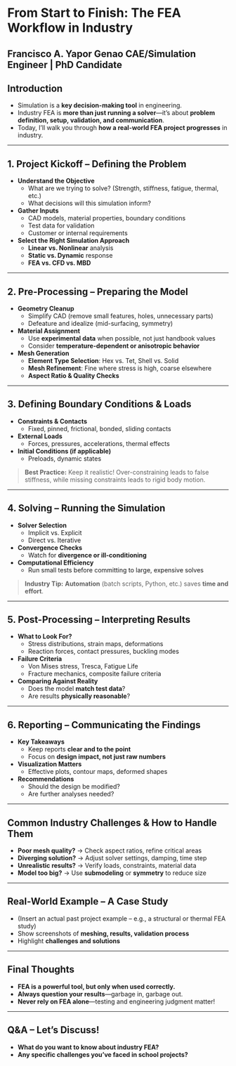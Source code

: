 # From Start to Finish: The FEA Workflow in Industry
Francisco A. Yapor Genao
CAE/Simulation Engineer | PhD Candidate
---

## Introduction
- Simulation is a **key decision-making tool** in engineering.  
- Industry FEA is **more than just running a solver**—it’s about **problem definition, setup, validation, and communication**.  
- Today, I’ll walk you through **how a real-world FEA project progresses** in industry.  

---

## 1. Project Kickoff – Defining the Problem
- **Understand the Objective**  
  - What are we trying to solve? (Strength, stiffness, fatigue, thermal, etc.)  
  - What decisions will this simulation inform?  
- **Gather Inputs**  
  - CAD models, material properties, boundary conditions  
  - Test data for validation  
  - Customer or internal requirements  
- **Select the Right Simulation Approach**  
  - **Linear vs. Nonlinear** analysis  
  - **Static vs. Dynamic** response  
  - **FEA vs. CFD vs. MBD**  

---

## 2. Pre-Processing – Preparing the Model
- **Geometry Cleanup**  
  - Simplify CAD (remove small features, holes, unnecessary parts)  
  - Defeature and idealize (mid-surfacing, symmetry)  
- **Material Assignment**  
  - Use **experimental data** when possible, not just handbook values  
  - Consider **temperature-dependent or anisotropic behavior**  
- **Mesh Generation**  
  - **Element Type Selection**: Hex vs. Tet, Shell vs. Solid  
  - **Mesh Refinement**: Fine where stress is high, coarse elsewhere  
  - **Aspect Ratio & Quality Checks**  

---

## 3. Defining Boundary Conditions & Loads
- **Constraints & Contacts**  
  - Fixed, pinned, frictional, bonded, sliding contacts  
- **External Loads**  
  - Forces, pressures, accelerations, thermal effects  
- **Initial Conditions (if applicable)**  
  - Preloads, dynamic states  

> **Best Practice:** Keep it realistic! Over-constraining leads to false stiffness, while missing constraints leads to rigid body motion.

---

## 4. Solving – Running the Simulation
- **Solver Selection**  
  - Implicit vs. Explicit  
  - Direct vs. Iterative  
- **Convergence Checks**  
  - Watch for **divergence or ill-conditioning**  
- **Computational Efficiency**  
  - Run small tests before committing to large, expensive solves  

> **Industry Tip:** **Automation** (batch scripts, Python, etc.) saves **time and effort**.

---

## 5. Post-Processing – Interpreting Results
- **What to Look For?**  
  - Stress distributions, strain maps, deformations  
  - Reaction forces, contact pressures, buckling modes  
- **Failure Criteria**  
  - Von Mises stress, Tresca, Fatigue Life  
  - Fracture mechanics, composite failure criteria  
- **Comparing Against Reality**  
  - Does the model **match test data**?  
  - Are results **physically reasonable**?  

---

## 6. Reporting – Communicating the Findings
- **Key Takeaways**  
  - Keep reports **clear and to the point**  
  - Focus on **design impact, not just raw numbers**  
- **Visualization Matters**  
  - Effective plots, contour maps, deformed shapes  
- **Recommendations**  
  - Should the design be modified?  
  - Are further analyses needed?  

---

## Common Industry Challenges & How to Handle Them
- **Poor mesh quality?** → Check aspect ratios, refine critical areas  
- **Diverging solution?** → Adjust solver settings, damping, time step  
- **Unrealistic results?** → Verify loads, constraints, material data  
- **Model too big?** → Use **submodeling** or **symmetry** to reduce size  

---

## Real-World Example – A Case Study
- (Insert an actual past project example – e.g., a structural or thermal FEA study)  
- Show screenshots of **meshing, results, validation process**  
- Highlight **challenges and solutions**  

---

## Final Thoughts
- **FEA is a powerful tool, but only when used correctly.**  
- **Always question your results**—garbage in, garbage out.  
- **Never rely on FEA alone**—testing and engineering judgment matter!  

---

## Q&A – Let’s Discuss!
- **What do you want to know about industry FEA?**  
- **Any specific challenges you’ve faced in school projects?**  
